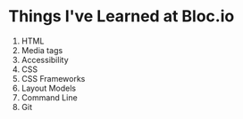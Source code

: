 # Things I've Learned at Bloc.io

1. HTML
2. Media tags
3. Accessibility
4. CSS
5. CSS Frameworks
6. Layout Models
7. Command Line
8. Git
